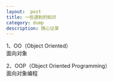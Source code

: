 ```yaml
---
layout:  post
title: 一些遇到的知识
category: dump
description: 随心记录
---
```


1、OO（Object Oriented）  
面向对象

2、OOP（Object Oriented Programming）  
面向对象编程